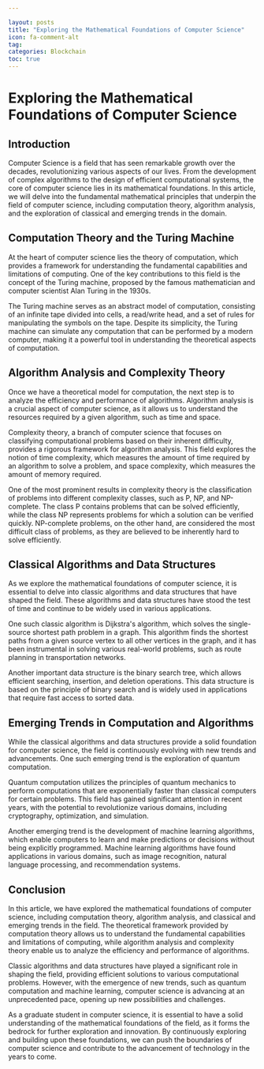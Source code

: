 ```yaml
---

layout: posts
title: "Exploring the Mathematical Foundations of Computer Science"
icon: fa-comment-alt
tag:      
categories: Blockchain
toc: true
---
```




# Exploring the Mathematical Foundations of Computer Science

## Introduction

Computer Science is a field that has seen remarkable growth over the decades, revolutionizing various aspects of our lives. From the development of complex algorithms to the design of efficient computational systems, the core of computer science lies in its mathematical foundations. In this article, we will delve into the fundamental mathematical principles that underpin the field of computer science, including computation theory, algorithm analysis, and the exploration of classical and emerging trends in the domain.

## Computation Theory and the Turing Machine

At the heart of computer science lies the theory of computation, which provides a framework for understanding the fundamental capabilities and limitations of computing. One of the key contributions to this field is the concept of the Turing machine, proposed by the famous mathematician and computer scientist Alan Turing in the 1930s.

The Turing machine serves as an abstract model of computation, consisting of an infinite tape divided into cells, a read/write head, and a set of rules for manipulating the symbols on the tape. Despite its simplicity, the Turing machine can simulate any computation that can be performed by a modern computer, making it a powerful tool in understanding the theoretical aspects of computation.

## Algorithm Analysis and Complexity Theory

Once we have a theoretical model for computation, the next step is to analyze the efficiency and performance of algorithms. Algorithm analysis is a crucial aspect of computer science, as it allows us to understand the resources required by a given algorithm, such as time and space.

Complexity theory, a branch of computer science that focuses on classifying computational problems based on their inherent difficulty, provides a rigorous framework for algorithm analysis. This field explores the notion of time complexity, which measures the amount of time required by an algorithm to solve a problem, and space complexity, which measures the amount of memory required.

One of the most prominent results in complexity theory is the classification of problems into different complexity classes, such as P, NP, and NP-complete. The class P contains problems that can be solved efficiently, while the class NP represents problems for which a solution can be verified quickly. NP-complete problems, on the other hand, are considered the most difficult class of problems, as they are believed to be inherently hard to solve efficiently.

## Classical Algorithms and Data Structures

As we explore the mathematical foundations of computer science, it is essential to delve into classic algorithms and data structures that have shaped the field. These algorithms and data structures have stood the test of time and continue to be widely used in various applications.

One such classic algorithm is Dijkstra's algorithm, which solves the single-source shortest path problem in a graph. This algorithm finds the shortest paths from a given source vertex to all other vertices in the graph, and it has been instrumental in solving various real-world problems, such as route planning in transportation networks.

Another important data structure is the binary search tree, which allows efficient searching, insertion, and deletion operations. This data structure is based on the principle of binary search and is widely used in applications that require fast access to sorted data.

## Emerging Trends in Computation and Algorithms

While the classical algorithms and data structures provide a solid foundation for computer science, the field is continuously evolving with new trends and advancements. One such emerging trend is the exploration of quantum computation.

Quantum computation utilizes the principles of quantum mechanics to perform computations that are exponentially faster than classical computers for certain problems. This field has gained significant attention in recent years, with the potential to revolutionize various domains, including cryptography, optimization, and simulation.

Another emerging trend is the development of machine learning algorithms, which enable computers to learn and make predictions or decisions without being explicitly programmed. Machine learning algorithms have found applications in various domains, such as image recognition, natural language processing, and recommendation systems.

## Conclusion

In this article, we have explored the mathematical foundations of computer science, including computation theory, algorithm analysis, and classical and emerging trends in the field. The theoretical framework provided by computation theory allows us to understand the fundamental capabilities and limitations of computing, while algorithm analysis and complexity theory enable us to analyze the efficiency and performance of algorithms.

Classic algorithms and data structures have played a significant role in shaping the field, providing efficient solutions to various computational problems. However, with the emergence of new trends, such as quantum computation and machine learning, computer science is advancing at an unprecedented pace, opening up new possibilities and challenges.

As a graduate student in computer science, it is essential to have a solid understanding of the mathematical foundations of the field, as it forms the bedrock for further exploration and innovation. By continuously exploring and building upon these foundations, we can push the boundaries of computer science and contribute to the advancement of technology in the years to come.